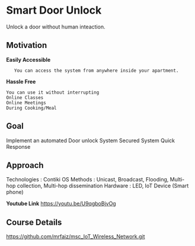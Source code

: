 Smart Door Unlock
==================

Unlock a door without human inteaction. 

## Motivation ##

**Easily Accessible**

       You can access the system from anywhere inside your apartment.
**Hassle Free**

    You can use it without interrupting 
    Online Classes
    Online Meetings
    During Cooking/Meal

## Goal ##

Implement an automated Door unlock System
Secured System
Quick Response

## Approach ##

Technologies : Contiki OS
Methods : Unicast, Broadcast, Flooding, Multi-hop collection, Multi-hop dissemination
Hardware : LED,  IoT Device (Smart phone)

**Youtube Link**
https://youtu.be/U9qgboBjvOg


## Course Details ##

https://github.com/mrfaiz/msc_IoT_Wireless_Network.git